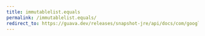 ```yaml
---
title: immutablelist.equals
permalink: /immutablelist.equals/
redirect_to: https://guava.dev/releases/snapshot-jre/api/docs/com/google/common/collect/ImmutableList.html#equals-java.lang.Object-
---
```


